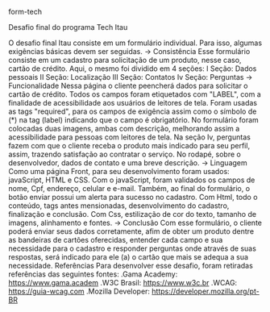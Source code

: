 form-tech

Desafio final do programa Tech Itau

O desafio final Itau consiste em um formulário individual. Para isso, algumas exigências básicas devem ser seguidas.
-> Consistência
    Esse formulário consiste em um cadastro para solicitação de um produto, nesse caso, cartão de crédito. Aqui, o mesmo foi dividido em 4 seções:
I Seção: Dados pessoais
II Seção: Localização
III Seção: Contatos
Iv Seção: Perguntas
    -> Funcionalidade
    Nessa página o cliente peencherá dados para solicitar o cartão de crédito. Todos os campos foram etiquetados com "LABEL", com a finalidade de  acessibilidade aos usuários de leitores de tela.
    Foram usadas as tags "required", para os campos de exigência assim como o símbolo de (*) na tag (label) indicando que o campo é obrigatório.
    No formulário foram colocadas duas imagens, ambas com descrição, melhorando assim a acessibilidade para pessoas com leitores de tela.
    Na seção Iv, perguntas fazem com que o cliente receba o produto mais indicado para seu perfil, assim, trazendo satisfação ao contratar o serviço.
    No rodapé, sobre o desenvolvedor, dados de contato e uma breve descrição.
    -> Linguagem
    Como uma página Front, para seu desenvolvimento foram usados:  javaScript, HTML e CSS.
    Com o javaScript, foram validados os campos de nome, Cpf, endereço, celular e e-mail. Também, ao final do formulário, o botão enviar possui um alerta para sucesso no cadastro.
    Com Html, todo o conteúdo, tags antes mensionadas, desenvolvimento do cadastro, finalização e conclusão.
    Com Css, estilização de cor do texto, tamanho de imagens, alinhamento e fontes.
->     Conclusão
Com esse formulário, o cliente poderá enviar seus dados corretamente, afim de obter um produto dentre as bandeiras de cartões oferecidas, entender cada campo e sua necessidade para o cadastro e responder perguntas onde através de suas respostas, será indicado para ele (a) o cartão que mais se adequa a sua necessidade.
    Referências
Para desenvolver esse desafio, foram retiradas referências das seguintes fontes:
 .Gama Academy: https://www.gama.academ
.W3C Brasil: https://www.w3c.br
.WCAG: https://guia-wcag.com
.Mozilla Developer: https://developer.mozilla.org/pt-BR
